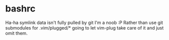 # bashrc
Ha-ha symlink data isn't fully pulled by git I'm a noob :P
Rather than use git submodules for .vim/plugged/* going to let vim-plug take care of it and just omit them.
